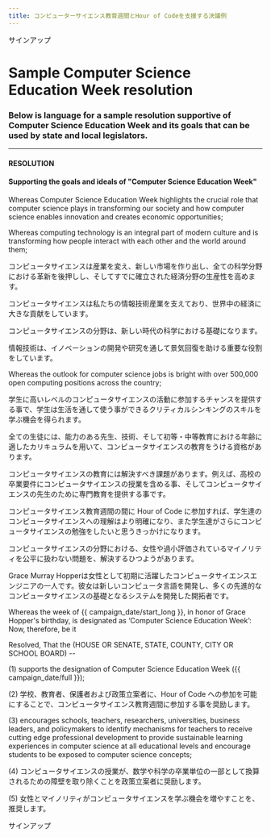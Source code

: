 ```yaml
---
title: コンピューターサイエンス教育週間とHour of Codeを支援する決議例
---
```


サインアップ

# Sample Computer Science Education Week resolution

### Below is language for a sample resolution supportive of Computer Science Education Week and its goals that can be used by state and local legislators.

* * *

#### **RESOLUTION**  


#### Supporting the goals and ideals of "Computer Science Education Week"

Whereas Computer Science Education Week highlights the crucial role that computer science plays in transforming our society and how computer science enables innovation and creates economic opportunities;

Whereas computing technology is an integral part of modern culture and is transforming how people interact with each other and the world around them;

コンピュータサイエンスは産業を変え、新しい市場を作り出し、全ての科学分野における革新を後押しし、そしてすでに確立された経済分野の生産性を高めます。

コンピュータサイエンスは私たちの情報技術産業を支えており、世界中の経済に大きな貢献をしています。

コンピュータサイエンスの分野は、新しい時代の科学における基礎になります。

情報技術は、イノベーションの開発や研究を通して景気回復を助ける重要な役割をしています。

Whereas the outlook for computer science jobs is bright with over 500,000 open computing positions across the country;

学生に高いレベルのコンピュータサイエンスの活動に参加するチャンスを提供する事で、学生は生活を通して使う事ができるクリティカルシンキングのスキルを学ぶ機会を得られます。

全ての生徒には、能力のある先生、技術、そして初等・中等教育における年齢に適したカリキュラムを用いて、コンピュータサイエンスの教育をうける資格があります。

コンピュータサイエンスの教育には解決すべき課題があります。例えば、高校の卒業要件にコンピュータサイエンスの授業を含める事、そしてコンピュータサイエンスの先生のために専門教育を提供する事です。

コンピュータサイエンス教育週間の間に Hour of Code に参加すれば、学生達のコンピュータサイエンスへの理解はより明確になり、また学生達がさらにコンピュータサイエンスの勉強をしたいと思うきっかけになります。

コンピュータサイエンスの分野における、女性や過小評価されているマイノリティを公平に扱わない問題を、解決するひつようがあります。

Grace Murray Hopperは女性として初期に活躍したコンピュータサイエンスエンジニアの一人です。彼女は新しいコンピュータ言語を開発し、多くの先進的なコンピュータサイエンスの基礎となるシステムを開発した開拓者です。

Whereas the week of {{ campaign_date/start_long }}, in honor of Grace Hopper's birthday, is designated as ‘Computer Science Education Week’: Now, therefore, be it <br />

Resolved, That the (HOUSE OR SENATE, STATE, COUNTY, CITY OR SCHOOL BOARD) --

(1) supports the designation of Computer Science Education Week ({{ campaign_date/full }});

(2) 学校、教育者、保護者および政策立案者に、Hour of Code への参加を可能にすることで、コンピュータサイエンス教育週間に参加する事を奨励します。

(3) encourages schools, teachers, researchers, universities, business leaders, and policymakers to identify mechanisms for teachers to receive cutting edge professional development to provide sustainable learning experiences in computer science at all educational levels and encourage students to be exposed to computer science concepts;

(4) コンピュータサイエンスの授業が、数学や科学の卒業単位の一部として換算されるための障壁を取り除くことを政策立案者に奨励します。

(5) 女性とマイノリティがコンピュータサイエンスを学ぶ機会を増やすことを、推奨します。

サインアップ